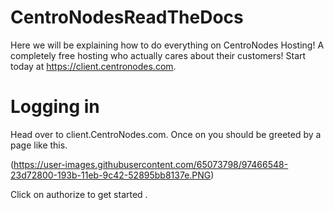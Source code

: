# CentroNodesReadTheDocs
Here we will be explaining how to do everything on CentroNodes Hosting! A completely free hosting who actually cares about their customers! Start today at https://client.centronodes.com.

# Logging in

Head over to client.CentroNodes.com. Once on you should be greeted by a page like this.

(https://user-images.githubusercontent.com/65073798/97466548-23d72800-193b-11eb-9c42-52895bb8137e.PNG)

Click on authorize to get started
.
